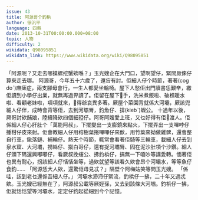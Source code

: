 ```yaml
---
issue: 43
title: 阿源哥个釣梹
author: 徐汎平
language: 四縣
date: 2013-10-31T00:00:00.000+08:00
topic: 人物
difficulty: 2
wikidata: Q98095851
wikidata_link: https://www.wikidata.org/wiki/Q98095851
---
```

「阿源呢？又走去哪摸螺挖蟹欸喺？」玉光嫂企在大門口，望啊望仔，緊問厥倈仔算來走去哪。
阿源哥，今年五十六歲了，還吂有討。佢細人仔个時節，著著(cog doˋ)麻痺症，兩支腳毋會行，一生人都愛坐輪椅。屋下人愁佢出門讀書恁艱辛，繳佢讀到小學仔出業，就無再過畀讀了。佢留在屋下𢯭手，洗米煮飯啦、破樵暖水啦、看顧老妹啦，項項就來，𢯭得爺哀異多著。厥屋个菜園背就係大河壩，厥該兜細人仔伴，成時會背等佢，去到河壩脣，釣魚仔、揜(kiebˋ)蝦公。
十過年以後，厥哥討欸餔娘，陸續降欸四個細孲仔。阿哥阿嫂愛上班，又乜好得有佢𢯭渡人。佢係細人仔心肝肚个「萬能阿叔」，下擺變出一支膨鏡來點火，下擺弄出一支嗶哱仔揰柑仔皮來射。佢會教細人仔用榕樹葉捲嗶嗶仔來歕，用竹葉來拗做雞髀，還會整自行車，鍬落鏈、補輪仔。熱天个時節，輒常會看著佢騎等三輪車，載細人仔去到泉水窟、大河壩，撈絲仔、㩆白哥仔，還有捉河壩脣、囥在泥沙肚項个沙鑽。細人仔頭下碼還興嘟嘟仔，看厥叔挽䘆公、拂釣梹仔，搞無一下嗄吵等講愛轉。愐著佢也異有耐心，拐該細人仔恬恬坐等，過欸就望等該看久欸會昂个河壩水，等等魚仔食釣……
「阿源恁大人欸，還驚佢毋見忒？」隔壁个阿梅姑笑等問玉光嫂。
「係哇，該到老乜還係吾細人仔。」
河壩水滯滯仔緊流，釣梹仔一拂，二十年又過忒欸。玉光嫂已經無在了，阿源叔公載等厥姪孫，又去到該條大河壩。釣梹仔一拂，佢就恬恬望等河壩水，定定仔釣起從細到今个記憶。